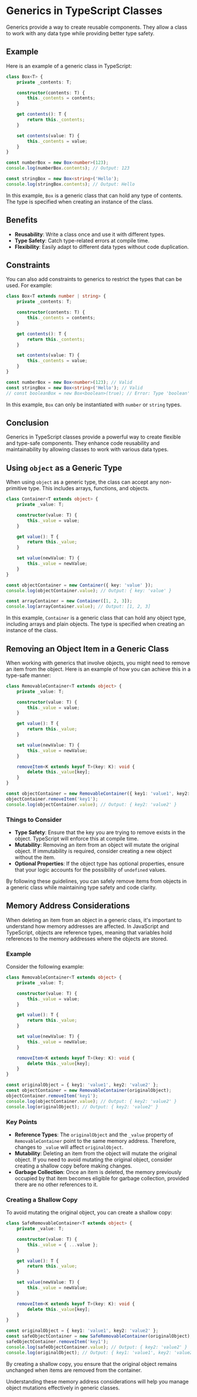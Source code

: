 # Generics in TypeScript Classes

Generics provide a way to create reusable components. They allow a class to work with any data type while providing better type safety.

## Example

Here is an example of a generic class in TypeScript:

```typescript
class Box<T> {
    private _contents: T;

    constructor(contents: T) {
        this._contents = contents;
    }

    get contents(): T {
        return this._contents;
    }

    set contents(value: T) {
        this._contents = value;
    }
}

const numberBox = new Box<number>(123);
console.log(numberBox.contents); // Output: 123

const stringBox = new Box<string>('Hello');
console.log(stringBox.contents); // Output: Hello
```

In this example, `Box` is a generic class that can hold any type of contents. The type is specified when creating an instance of the class.

## Benefits

- **Reusability**: Write a class once and use it with different types.
- **Type Safety**: Catch type-related errors at compile time.
- **Flexibility**: Easily adapt to different data types without code duplication.

## Constraints

You can also add constraints to generics to restrict the types that can be used. For example:

```typescript
class Box<T extends number | string> {
    private _contents: T;

    constructor(contents: T) {
        this._contents = contents;
    }

    get contents(): T {
        return this._contents;
    }

    set contents(value: T) {
        this._contents = value;
    }
}

const numberBox = new Box<number>(123); // Valid
const stringBox = new Box<string>('Hello'); // Valid
// const booleanBox = new Box<boolean>(true); // Error: Type 'boolean' does not satisfy the constraint 'number | string'.
```

In this example, `Box` can only be instantiated with `number` or `string` types.

## Conclusion

Generics in TypeScript classes provide a powerful way to create flexible and type-safe components. They enhance code reusability and maintainability by allowing classes to work with various data types.

## Using `object` as a Generic Type

When using `object` as a generic type, the class can accept any non-primitive type. This includes arrays, functions, and objects.

```typescript
class Container<T extends object> {
    private _value: T;

    constructor(value: T) {
        this._value = value;
    }

    get value(): T {
        return this._value;
    }

    set value(newValue: T) {
        this._value = newValue;
    }
}

const objectContainer = new Container({ key: 'value' });
console.log(objectContainer.value); // Output: { key: 'value' }

const arrayContainer = new Container([1, 2, 3]);
console.log(arrayContainer.value); // Output: [1, 2, 3]
```

In this example, `Container` is a generic class that can hold any object type, including arrays and plain objects. The type is specified when creating an instance of the class.


## Removing an Object Item in a Generic Class

When working with generics that involve objects, you might need to remove an item from the object. Here is an example of how you can achieve this in a type-safe manner:

```typescript
class RemovableContainer<T extends object> {
    private _value: T;

    constructor(value: T) {
        this._value = value;
    }

    get value(): T {
        return this._value;
    }

    set value(newValue: T) {
        this._value = newValue;
    }

    removeItem<K extends keyof T>(key: K): void {
        delete this._value[key];
    }
}

const objectContainer = new RemovableContainer({ key1: 'value1', key2: 'value2' });
objectContainer.removeItem('key1');
console.log(objectContainer.value); // Output: { key2: 'value2' }
```

### Things to Consider

- **Type Safety**: Ensure that the key you are trying to remove exists in the object. TypeScript will enforce this at compile time.
- **Mutability**: Removing an item from an object will mutate the original object. If immutability is required, consider creating a new object without the item.
- **Optional Properties**: If the object type has optional properties, ensure that your logic accounts for the possibility of `undefined` values.

By following these guidelines, you can safely remove items from objects in a generic class while maintaining type safety and code clarity.


## Memory Address Considerations

When deleting an item from an object in a generic class, it's important to understand how memory addresses are affected. In JavaScript and TypeScript, objects are reference types, meaning that variables hold references to the memory addresses where the objects are stored.

### Example

Consider the following example:

```typescript
class RemovableContainer<T extends object> {
    private _value: T;

    constructor(value: T) {
        this._value = value;
    }

    get value(): T {
        return this._value;
    }

    set value(newValue: T) {
        this._value = newValue;
    }

    removeItem<K extends keyof T>(key: K): void {
        delete this._value[key];
    }
}

const originalObject = { key1: 'value1', key2: 'value2' };
const objectContainer = new RemovableContainer(originalObject);
objectContainer.removeItem('key1');
console.log(objectContainer.value); // Output: { key2: 'value2' }
console.log(originalObject); // Output: { key2: 'value2' }
```

### Key Points

- **Reference Types**: The `originalObject` and the `_value` property of `RemovableContainer` point to the same memory address. Therefore, changes to `_value` will affect `originalObject`.
- **Mutability**: Deleting an item from the object will mutate the original object. If you need to avoid mutating the original object, consider creating a shallow copy before making changes.
- **Garbage Collection**: Once an item is deleted, the memory previously occupied by that item becomes eligible for garbage collection, provided there are no other references to it.

### Creating a Shallow Copy

To avoid mutating the original object, you can create a shallow copy:

```typescript
class SafeRemovableContainer<T extends object> {
    private _value: T;

    constructor(value: T) {
        this._value = { ...value };
    }

    get value(): T {
        return this._value;
    }

    set value(newValue: T) {
        this._value = newValue;
    }

    removeItem<K extends keyof T>(key: K): void {
        delete this._value[key];
    }
}

const originalObject = { key1: 'value1', key2: 'value2' };
const safeObjectContainer = new SafeRemovableContainer(originalObject);
safeObjectContainer.removeItem('key1');
console.log(safeObjectContainer.value); // Output: { key2: 'value2' }
console.log(originalObject); // Output: { key1: 'value1', key2: 'value2' }
```

By creating a shallow copy, you ensure that the original object remains unchanged when items are removed from the container.

Understanding these memory address considerations will help you manage object mutations effectively in generic classes.